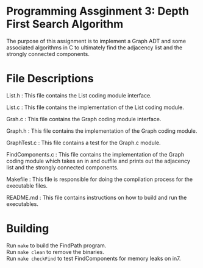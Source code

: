 # Programming Assginment 3: Depth First Search Algorithm

The purpose of this assignment is to implement a Graph ADT and some associated algorithms in C to ultimately find the adjacency list and the strongly connected components. 

# File Descriptions  

List.h : This file contains the List coding module interface.

List.c : This file contains the implementation of the List coding module.

Grah.c : This file contains the Graph coding module interface.

Graph.h : This file contains the implementation of the Graph coding module. 

GraphTest.c : This file contains a test for the Graph.c module. 

FindComponents.c : This file contains the implementation of the Graph coding module which takes an in and outfile and prints out the adjacency list and the strongly connected components.

Makefile : This file is responsible for doing the compilation process for the executable files. 

README.md : This file contains instructions on how to build and run the executables.

# Building

Run ```make``` to build the FindPath program.  
Run ```make clean``` to remove the binaries.   
Run ```make checkFind``` to test FindComponents for memory leaks on in7.   

